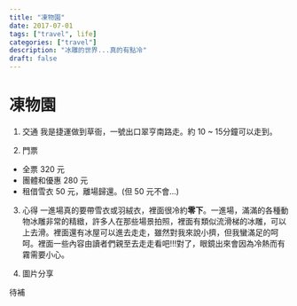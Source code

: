```yaml
---
title: "凍物園"
date: 2017-07-01
tags: ["travel", life]
categories: ["travel"]
description: "冰雕的世界...真的有點冷"
draft: false
---
```

# 凍物園
1. 交通
我是捷運做到草衙，一號出口翠亨南路走。約 10 ~ 15分鐘可以走到。

2. 門票
- 全票 320 元
- 團體和優惠 280 元
- 租借雪衣 50 元，離場歸還。(但 50 元不會...)

3. 心得
一進場真的要帶雪衣或羽絨衣，裡面很冷約**零下**。一進場，滿滿的各種動物冰雕非常的精緻，許多人在那些場景拍照，裡面有類似流滑梯的冰雕，可以上去滑。裡面還有冰屋可以進去走走，雖然對我來說小擠，但我蠻滿足的呵呵。裡面一些內容由讀者們親至去走走看吧!!!對了，眼鏡出來會因為冷熱而有霧需要小心。

4. 圖片分享

待補

